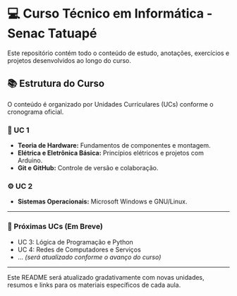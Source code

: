 # 💻 Curso Técnico em Informática - Senac Tatuapé

Este repositório contém todo o conteúdo de estudo, anotações, exercícios e projetos desenvolvidos ao longo do curso.

## 📚 Estrutura do Curso

O conteúdo é organizado por Unidades Curriculares (UCs) conforme o cronograma oficial.

### 🧠 UC 1
*   **Teoria de Hardware:** Fundamentos de componentes e montagem.
*   **Elétrica e Eletrônica Básica:** Princípios elétricos e projetos com Arduino.
*   **Git e GitHub:** Controle de versão e colaboração.

### ⚙️ UC 2
*   **Sistemas Operacionais:** Microsoft Windows e GNU/Linux.

---

### 📂 Próximas UCs (Em Breve)
*   UC 3: Lógica de Programação e Python
*   UC 4: Redes de Computadores e Serviços
*   ... *(será atualizado conforme o avanço do curso)*

---

Este README será atualizado gradativamente com novas unidades, resumos e links para os materiais específicos de cada aula.

